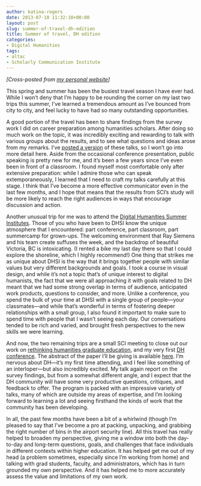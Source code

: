 ```yaml
---
author: katina-rogers
date: 2013-07-10 11:32:10+00:00
layout: post
slug: summer-of-travel-dh-edition
title: Summer of travel, DH edition
categories:
- Digital Humanities
tags:
- altac
- Scholarly Communication Institute
---
```


_[Cross-posted from [my personal website](http://wp.me/p2CaGd-iZ)]_

This spring and summer has been the busiest travel season I have ever had. While I won’t deny that I’m happy to be rounding the corner on my last two trips this summer, I’ve learned a tremendous amount as I’ve bounced from city to city, and feel lucky to have had so many outstanding opportunities.

A good portion of the travel has been to share findings from the survey work I did on career preparation among humanities scholars. After doing so much work on the topic, it was incredibly exciting and rewarding to talk with various groups about the results, and to see what questions and ideas arose from my remarks. I’ve [posted a version](http://katinarogers.com/2013/04/23/humanities-unbound-careers-scholarship-beyond-the-tenure-track/) of these talks, so I won’t go into more detail here. Aside from the occasional conference presentation, public speaking is pretty new for me, and it’s been a few years since I’ve even been in front of a classroom. I found myself most comfortable only after extensive preparation: while I admire those who can speak extemporaneously, I learned that I need to craft my talks carefully at this stage. I think that I’ve become a more effective communicator even in the last few months, and I hope that means that the results from SCI’s study will be more likely to reach the right audiences in ways that encourage discussion and action.

Another unusual trip for me was to attend the [Digital Humanities Summer Institutes](http://dhsi.org/). Those of you who have been to DHSI know the unique atmosphere that I encountered: part conference, part classroom, part summercamp for grown-ups. The welcoming environment that Ray Siemens and his team create suffuses the week, and the backdrop of beautiful Victoria, BC is intoxicating. (I rented a bike my last day there so that I could explore the shoreline, which I highly recommend!) One thing that strikes me as unique about DHSI is the way that it brings together people with similar values but very different backgrounds and goals. I took a course in visual design, and while it’s not a topic that’s of unique interest to digital humanists, the fact that we were all approaching it with goals related to DH meant that we had some strong overlap in terms of audience, anticipated work products, questions to consider, and more. Unlike a conference, you spend the bulk of your time at DHSI with a single group of people—your classmates—and while that’s wonderful in terms of fostering deeper relationships with a small group, I also found it important to make sure to spend time with people that I wasn’t seeing each day. Our conversations tended to be rich and varied, and brought fresh perspectives to the new skills we were learning.

And now, the two remaining trips are a small SCI meeting to close out our work on [rethinking humanities graduate education](http://uvasci.org/current-work/graduate-education/), and my very first [DH conference](http://dh2013.unl.edu/). The abstract of the paper I’ll be giving is available [here](http://dh2013.unl.edu/abstracts/ab-145.html). I’m nervous about DH—it’s my first time attending, and I feel like something of an interloper—but also incredibly excited. My talk again report on the survey findings, but from a somewhat different angle, and I expect that the DH community will have some very productive questions, critiques, and feedback to offer. The program is packed with an impressive variety of talks, many of which are outside my areas of expertise, and I’m looking forward to learning a lot and seeing firsthand the kinds of work that the community has been developing.

In all, the past few months have been a bit of a whirlwind (though I’m pleased to say that I’ve become a pro at packing, unpacking, and grabbing the right number of bins in the airport security line). All this travel has really helped to broaden my perspective, giving me a window into both the day-to-day and long-term questions, goals, and challenges that face individuals in different contexts within higher education. It has helped get me out of my head (a problem sometimes, especially since I’m working from home) and talking with grad students, faculty, and administrators, which has in turn grounded my own perspective. And it has helped me to more accurately assess the value and limitations of my own work. 
